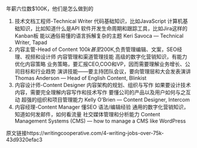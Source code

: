 年薪六位数$100K，他们是怎么做到的
1. 技术文档工程师-Technical Writer
代码基础知识，比如JavaScript
计算机基础知识，比如知道什么是API
软件开发生命周期和跟踪工具，比如Jira这样的Kanban板
能以通俗易懂的语言拆解复杂的主题
Keri Savoca — Technical Writer, Tapad
2. 内容主管-Head of Content
$100k甚至$200K,负责管理编辑、文案，SEO经理、视频和设计师
内容管理和渠道管理技能
高级的数字化营销知识，有能力优化内容策略
业务策略，要汇报CEO,COO和VP，因而需要理解业务增长、公司目标和行业趋势
演讲技能——要主持团队会议，要向管理层和大会发表演讲
Thomas Anderson — Head of English Content, Blinkist
3. 内容设计师-Content Designer
内容架构的规划、组织与写作
如果要设计技术内容，需要完全理解内容写作和技术写作
要懂公司的产品以及用户如何与之互动
超强的组织和项目管理能力
Kelly O’Brien — Content Designer, Intercom
4. 内容经理-Content Manager
懂SEO
语法/编辑经验
通用的数字化营销知识，知道如何发邮件，如何看流量
社交媒体管理和分析能力
Content Management Systems (CMS) — how to manage a CMS like WordPress

原文链接https://writingcooperative.com/4-writing-jobs-over-75k-43d9320efac3
